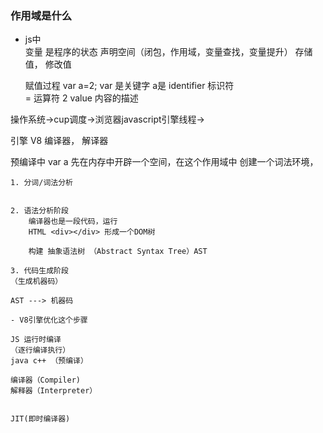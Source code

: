 ### 作用域是什么

- js中  
    变量 是程序的状态  声明空间（闭包，作用域，变量查找，变量提升） 存储值，  修改值 

    赋值过程 
    var a=2;
    var  是关键字 
    a是 identifier 标识符  
    = 运算符
    2 value 内容的描述


操作系统->cup调度->浏览器javascript引擎线程->

引擎 V8 编译器， 解译器 

预编译中
    var a 先在内存中开辟一个空间，在这个作用域中 创建一个词法环境，


    1. 分词/词法分析


    2. 语法分析阶段 
        编译器也是一段代码，运行
        HTML <div></div> 形成一个DOM树

        构建 抽象语法树 （Abstract Syntax Tree）AST
    
    3. 代码生成阶段 
    （生成机器码）

    AST ---> 机器码

    - V8引擎优化这个步骤 
    
    JS 运行时编译
    （逐行编译执行）
    java c++ （预编译）

    编译器（Compiler)
    解释器（Interpreter）

   
    JIT(即时编译器)
